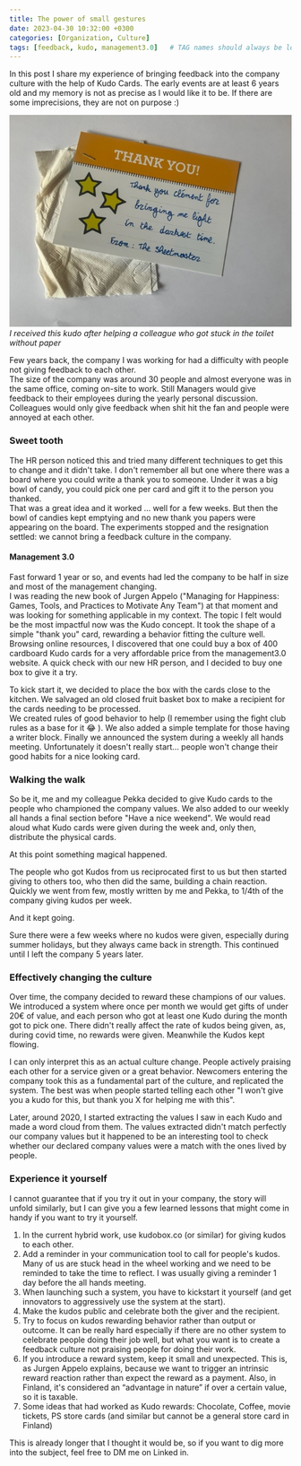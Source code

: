 ```yaml
---
title: The power of small gestures
date: 2023-04-30 10:32:00 +0300
categories: [Organization, Culture]
tags: [feedback, kudo, management3.0] 	# TAG names should always be lowercase
---
```

In this post I share my experience of bringing feedback into the company culture with the help of Kudo Cards.
The early events are at least 6 years old  and my memory is not as precise as I would like it to be. If there are some imprecisions, they are not on purpose :)

![Toilet paper sheet](/assets/img/sheet.png)
*I received this kudo after helping a colleague who got stuck in the toilet without paper*

Few years back, the company I was working for had a difficulty with people not giving feedback to each other.  
The size of the company was around 30 people and almost everyone was in the same office, coming on-site to work.
Still Managers would give feedback to their employees during the yearly personal discussion. Colleagues would only give feedback when shit hit the fan and people were annoyed at each other.

### Sweet tooth
The HR person noticed this and tried many different techniques to get this to change and it didn't take. I don't remember all but one where there was a board where you could write a thank you to someone. Under it was a big bowl of candy, you could pick one per card and gift it to the person you thanked.  
That was a great idea and it worked ... well for a few weeks. But then the bowl of candies kept emptying and no new thank you papers were appearing on the board.
The experiments stopped and the resignation settled: we cannot bring a feedback culture in the company.

#### Management 3.0
Fast forward 1 year or so, and events had led the company to be half in size and most of the management changing.  
I was reading the new book of Jurgen Appelo ("Managing for Happiness: Games, Tools, and Practices to Motivate Any Team") at that moment and was looking for something applicable in my context.
The topic I felt would be the most impactful now was the Kudo concept. It took the shape of a simple "thank you" card, rewarding a behavior fitting the culture well.  
Browsing online resources, I discovered that one could buy a box of 400 cardboard Kudo cards for a very affordable price from the management3.0 website.
A quick check with our new HR person, and I decided to buy one box to give it a try.

To kick start it, we decided to place the box with the cards close to the kitchen.
We salvaged an old closed fruit basket box to make a recipient for the cards needing to be processed.  
We created rules of good behavior to help (I remember using the fight club rules as a base for it :joy: ). We also added a simple template for those having a writer block.
Finally we announced the system during a weekly all hands meeting.
Unfortunately it doesn't really start... people won't change their good habits for a nice looking card.

### Walking the walk
So be it, me and my colleague Pekka decided to give Kudo cards to the people who championed the company values.
We also added to our weekly all hands a final section before "Have a nice weekend".
We would read aloud what Kudo cards were given during the week and, only then, distribute the physical cards.

At this point something magical happened.

The people who got Kudos from us reciprocated first to us but then started giving to others too, who then did the same, building a chain reaction.
Quickly we went from few, mostly written by me and Pekka, to 1/4th of the company giving kudos per week.

And it kept going.

Sure there were a few weeks where no kudos were given, especially during summer holidays, but they always came back in strength.
This continued until I left the company 5 years later.


### Effectively changing the culture
Over time, the company decided to reward these champions of our values. We introduced a system where once per month we would get gifts of under 20€ of value, and each person who got at least one Kudo during the month got to pick one.
There didn't really affect the rate of kudos being given, as, during covid time, no rewards were given. Meanwhile the Kudos kept flowing.

I can only interpret this as an actual culture change. People actively praising each other for a service given or a great behavior.
Newcomers entering the company took this as a fundamental part of the culture, and replicated the system.
The best was when people started telling each other "I won't give you a kudo for this, but thank you X for helping me with this".

Later, around 2020, I started extracting the values I saw in each Kudo and made a word cloud from them.
The values extracted didn't match perfectly our company values but it happened to be an interesting tool to check whether our declared company values were a match with the ones lived by people.

### Experience it yourself
I cannot guarantee that if you try it out in your company, the story will unfold similarly, but I can give you a few learned lessons that might come in handy if you want to try it yourself.
1. In the current hybrid work, use kudobox.co (or similar) for giving kudos to each other.
2. Add a reminder in your communication tool to call for people's kudos. Many of us are stuck head in the wheel working and we need to be reminded to take the time to reflect. I was usually giving a reminder 1 day before the all hands meeting.
3. When launching such a system, you have to kickstart it yourself (and get innovators to aggressively use the system at the start).
4. Make the kudos public and celebrate both the giver and the recipient.
5. Try to focus on kudos rewarding behavior rather than output or outcome. It can be really hard especially if there are no other system to celebrate people doing their job well, but what you want is to create a feedback culture not praising people for doing their work.
6. If you introduce a reward system, keep it small and unexpected.  This is, as Jurgen Appelo explains, because we want to trigger an intrinsic reward reaction rather than expect the reward as a payment. Also, in Finland, it's considered an “advantage in nature” if over a certain value, so it is taxable.
7. Some ideas that had worked as Kudo rewards: Chocolate, Coffee, movie tickets, PS store cards (and similar but cannot be a general store card in Finland)

This is already longer that I thought it would be, so if you want to dig more into the subject, feel free to DM me on Linked in.
